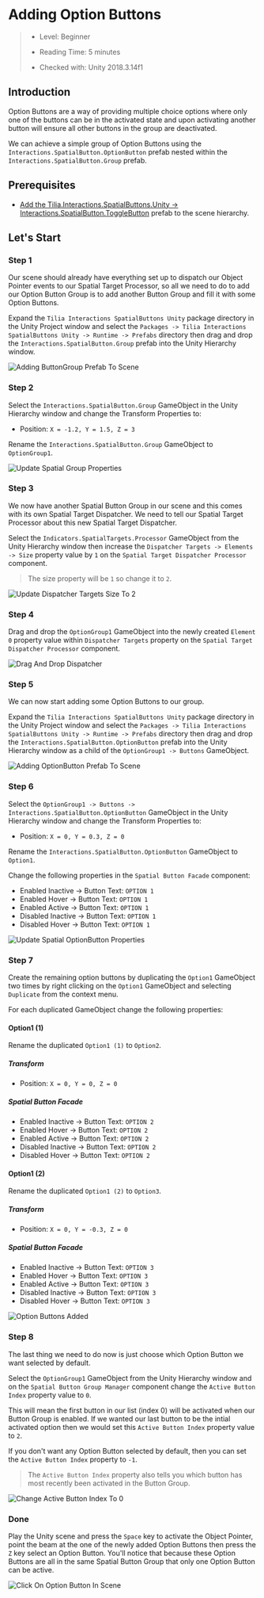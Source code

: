 # Adding Option Buttons

> * Level: Beginner
>
> * Reading Time: 5 minutes
>
> * Checked with: Unity 2018.3.14f1

## Introduction

Option Buttons are a way of providing multiple choice options where only one of the buttons can be in the activated state and upon activating another button will ensure all other buttons in the group are deactivated.

We can achieve a simple group of Option Buttons using the `Interactions.SpatialButton.OptionButton` prefab nested within the `Interactions.SpatialButton.Group` prefab.

## Prerequisites

* [Add the Tilia.Interactions.SpatialButtons.Unity -> Interactions.SpatialButton.ToggleButton] prefab to the scene hierarchy.

## Let's Start

### Step 1

Our scene should already have everything set up to dispatch our Object Pointer events to our Spatial Target Processor, so all we need to do to add our Option Button Group is to add another Button Group and fill it with some Option Buttons.

Expand the `Tilia Interactions SpatialButtons Unity` package directory in the Unity Project window and select the `Packages -> Tilia Interactions SpatialButtons Unity -> Runtime -> Prefabs` directory then drag and drop the `Interactions.SpatialButton.Group` prefab into the Unity Hierarchy window.

![Adding ButtonGroup Prefab To Scene](assets/images/AddingButtonGroupPrefabToScene.png)

### Step 2

Select the `Interactions.SpatialButton.Group` GameObject in the Unity Hierarchy window and change the Transform Properties to:

* Position: `X = -1.2, Y = 1.5, Z = 3`

Rename the `Interactions.SpatialButton.Group` GameObject to `OptionGroup1`.

![Update Spatial Group Properties](assets/images/UpdateSpatialGroupProperties.png)

### Step 3

We now have another Spatial Button Group in our scene and this comes with its own Spatial Target Dispatcher. We need to tell our Spatial Target Processor about this new Spatial Target Dispatcher.

Select the `Indicators.SpatialTargets.Processor` GameObject from the Unity Hierarchy window then increase the `Dispatcher Targets -> Elements -> Size` property value by `1` on the `Spatial Target Dispatcher Processor` component.

> The size property will be `1` so change it to `2`.

![Update Dispatcher Targets Size To 2](assets/images/UpdateDispatcherTargetsSizeTo2.png)

### Step 4

Drag and drop the `OptionGroup1` GameObject into the newly created `Element 0` property value within `Dispatcher Targets` property on the `Spatial Target Dispatcher Processor` component.

![Drag And Drop Dispatcher](assets/images/DragAndDropDispatcher.png)

### Step 5

We can now start adding some Option Buttons to our group.

Expand the `Tilia Interactions SpatialButtons Unity` package directory in the Unity Project window and select the `Packages -> Tilia Interactions SpatialButtons Unity -> Runtime -> Prefabs` directory then drag and drop the `Interactions.SpatialButton.OptionButton` prefab into the Unity Hierarchy window as a child of the `OptionGroup1 -> Buttons` GameObject.

![Adding OptionButton Prefab To Scene](assets/images/AddingOptionButtonPrefabToScene.png)

### Step 6

Select the `OptionGroup1 -> Buttons -> Interactions.SpatialButton.OptionButton` GameObject in the Unity Hierarchy window and change the Transform Properties to:

* Position: `X = 0, Y = 0.3, Z = 0`

Rename the `Interactions.SpatialButton.OptionButton` GameObject to `Option1`.

Change the following properties in the `Spatial Button Facade` component:

* Enabled Inactive -> Button Text: `OPTION 1`
* Enabled Hover -> Button Text: `OPTION 1`
* Enabled Active -> Button Text: `OPTION 1`
* Disabled Inactive -> Button Text: `OPTION 1`
* Disabled Hover -> Button Text: `OPTION 1`

![Update Spatial OptionButton Properties](assets/images/UpdateSpatialOptionButtonProperties.png)

### Step 7

Create the remaining option buttons by duplicating the `Option1` GameObject two times by right clicking on the `Option1` GameObject and selecting `Duplicate` from the context menu.

For each duplicated GameObject change the following properties:

#### Option1 (1)

Rename the duplicated `Option1 (1)` to `Option2`.

##### Transform

* Position: `X = 0, Y = 0, Z = 0`

##### Spatial Button Facade

* Enabled Inactive -> Button Text: `OPTION 2`
* Enabled Hover -> Button Text: `OPTION 2`
* Enabled Active -> Button Text: `OPTION 2`
* Disabled Inactive -> Button Text: `OPTION 2`
* Disabled Hover -> Button Text: `OPTION 2`

#### Option1 (2)

Rename the duplicated `Option1 (2)` to `Option3`.

##### Transform

* Position: `X = 0, Y = -0.3, Z = 0`

##### Spatial Button Facade

* Enabled Inactive -> Button Text: `OPTION 3`
* Enabled Hover -> Button Text: `OPTION 3`
* Enabled Active -> Button Text: `OPTION 3`
* Disabled Inactive -> Button Text: `OPTION 3`
* Disabled Hover -> Button Text: `OPTION 3`

![Option Buttons Added](assets/images/OptionButtonsAdded.png)

### Step 8

The last thing we need to do now is just choose which Option Button we want selected by default.

Select the `OptionGroup1` GameObject from the Unity Hierarchy window and on the `Spatial Button Group Manager` component change the `Active Button Index` property value to `0`.

This will mean the first button in our list (index 0) will be activated when our Button Group is enabled. If we wanted our last button to be the intial activated option then we would set this `Active Button Index` property value to `2`.

If you don't want any Option Button selected by default, then you can set the `Active Button Index` property to `-1`.

> The `Active Button Index` property also tells you which button has most recently been activated in the Button Group.

![Change Active Button Index To 0](assets/images/ChangeActiveButtonIndexTo0.png)

### Done

Play the Unity scene and press the `Space` key to activate the Object Pointer, point the beam at the one of the newly added Option Buttons then press the `Z` key select an Option Button. You'll notice that because these Option Buttons are all in the same Spatial Button Group that only one Option Button can be active.

![Click On Option Button In Scene](assets/images/ClickOnOptionButtonInScene.png)

[Add the Tilia.Interactions.SpatialButtons.Unity -> Interactions.SpatialButton.ToggleButton]: ../AddingAToggleButton/README.md